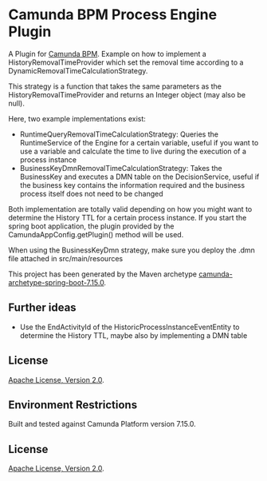 # Camunda BPM Process Engine Plugin
A Plugin for [Camunda BPM](http://docs.camunda.org). Example on how to implement a HistoryRemovalTimeProvider which set the removal time according to a DynamicRemovalTimeCalculationStrategy.

This strategy is a function that takes the same parameters as the HistoryRemovalTimeProvider and returns an Integer object (may also be null).

Here, two example implementations exist:
* RuntimeQueryRemovalTimeCalculationStrategy: Queries the RuntimeService of the Engine for a certain variable, useful if you want to use a variable and calculate the time to live during the execution of a process instance
* BusinessKeyDmnRemovalTimeCalculationStrategy: Takes the BusinessKey and executes a DMN table on the DecisionService, useful if the business key contains the information required and the business process itself does not need to be changed

Both implementation are totally valid depending on how you might want to determine the History TTL for a certain process instance.
If you start the spring boot application, the plugin provided by the CamundaAppConfig.getPlugin() method will be used.

When using the BusinessKeyDmn strategy, make sure you deploy the .dmn file attached in src/main/resources

This project has been generated by the Maven archetype
[camunda-archetype-spring-boot-7.15.0](https://docs.camunda.org/manual/latest/user-guide/process-applications/maven-archetypes/).

## Further ideas

* Use the EndActivityId of the HistoricProcessInstanceEventEntity to determine the History TTL, maybe also by implementing a DMN table


## License
[Apache License, Version 2.0](http://www.apache.org/licenses/LICENSE-2.0).

<!-- HTML snippet for index page
  <tr>
    <td><img src="snippets/engine-plugin-rule-dependent-history-ttl/src/main/resources/process.png" width="100"></td>
    <td><a href="snippets/engine-plugin-rule-dependent-history-ttl">Camunda BPM Process Engine Plugin</a></td>
    <td>A Plugin for [Camunda BPM](http://docs.camunda.org).</td>
  </tr>
-->

## Environment Restrictions
Built and tested against Camunda Platform version 7.15.0.

## License
[Apache License, Version 2.0](http://www.apache.org/licenses/LICENSE-2.0).

<!-- Tweet
New @Camunda example: Camunda Spring Boot Application - Spring Boot Application using [Camunda](http://docs.camunda.org). https://github.com/camunda-consulting/code/tree/master/snippets/engine-plugin-variable-depending-history-ttl
-->
